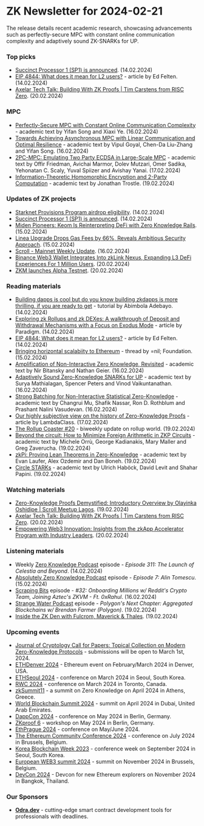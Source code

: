 # ZK Newsletter for 2024-02-21
The release details recent academic research, showcasing advancements such as perfectly-secure MPC with constant online communication complexity and adaptively sound ZK-SNARKs for UP.

### Top picks
* [Succinct Processor 1 (SP1) is announced](https://twitter.com/SuccinctLabs/status/1757832224958001596). (14.02.2024)
* [EIP 4844: What does it mean for L2 users?](https://medium.com/offchainlabs/eip-4844-what-does-it-mean-for-l2-users-5e86ebc4c028) - article by Ed Felten. (14.02.2024)
* [Axelar Tech Talk: Building With ZK Proofs | Tim Carstens from RISC Zero](https://www.youtube.com/watch?v=b3YUumKAr7M). (20.02.2024)

### MPC
* [Perfectly-Secure MPC with Constant Online Communication Complexity](https://eprint.iacr.org/2024/242.pdf) - academic text by Yifan Song and Xiaxi Ye. (16.02.2024)
* [Towards Achieving Asynchronous MPC with Linear Communication and Optimal Resilience](https://eprint.iacr.org/2024/243.pdf) - academic text by Vipul Goyal, Chen-Da Liu-Zhang and Yifan Song. (16.02.2024)
* [2PC-MPC: Emulating Two Party ECDSA in Large-Scale MPC](https://eprint.iacr.org/2024/253.pdf) - academic text by Offir Friedman, Avichai Marmor, Dolev Mutzari, Omer Sadika, Yehonatan C. Scaly, Yuval Spiizer and Avishay Yanai. (17.02.2024)
* [Information-Theoretic Homomorphic Encryption and 2-Party Computation](https://eprint.iacr.org/2024/273.pdf) - academic text by Jonathan Trostle. (19.02.2024)

### Updates of ZK projects
* [Starknet Provisions Program airdrop eligibility](https://rhino.fi/blog/starknet-provisions-program-airdrop-eligibility/). (14.02.2024)
* [Succinct Processor 1 (SP1) is announced](https://twitter.com/SuccinctLabs/status/1757832224958001596). (14.02.2024)
* [Miden Pioneers: Keom Is Reinterpreting DeFi with Zero Knowledge Rails](https://polygon.technology/blog/miden-pioneers-keom-is-reinterpreting-defi-with-zero-knowledge-rails). (15.02.2024)
* [Linea Upgrade Drops Gas Fees by 66%, Reveals Ambitious Security Approach](https://consensys.io/blog/linea-upgrade-drops-gas-fees-by-66-reveals-ambitious-security-approach). (15.02.2024)
* [Scroll - Mainnet Weekly Update](https://twitter.com/Scroll_ZKP/status/1758432119330894233). (16.02.2024)
* [Binance Web3 Wallet Integrates Into zkLink Nexus, Expanding L3 DeFi Experiences For 1 Million Users](https://blog.zk.link/binance-web3-wallet-integrates-into-zklink-nexus-expanding-l3-defi-experiences-for-1-million-users-33dca96adeb0). (20.02.2024)
* [ZKM launches Alpha Testnet](https://twitter.com/ProjectZKM/status/1759955811176943866). (20.02.2024)

### Reading materials 
* [Building dapps is cool but do you know building zkdapps is more thrilling, if you are ready to get](https://medium.com/@mr_abims/building-dapps-is-cool-but-do-you-know-building-zkdapps-is-more-thrilling-if-you-are-ready-to-get-4d3358db2834) - tutorial by Abimbola Adebayo. (14.02.2024)
* [Exploring zk Rollups and zk DEXes: A walkthrough of Deposit and Withdrawal Mechanisms with a Focus on Exodus Mode](https://medium.com/paradigm-research/exploring-zk-rollups-and-zk-dexes-a-walkthrough-of-deposit-and-withdrawal-mechanisms-with-a-focus-cd96406b91ca) - article by Paradigm. (14.02.2024)
* [EIP 4844: What does it mean for L2 users?](https://medium.com/offchainlabs/eip-4844-what-does-it-mean-for-l2-users-5e86ebc4c028) - article by Ed Felten. (14.02.2024)
* [Bringing horizontal scalabiity to Ethereum](https://twitter.com/nil_foundation/status/1758150578180325692)  - thread by =nil; Foundation. (15.02.2024)
* [Amplification of Non-Interactive Zero Knowledge, Revisited](https://eprint.iacr.org/2024/224.pdf) - academic text by Nir Bitansky and Nathan Geier. (16.02.2024)
* [Adaptively Sound Zero-Knowledge SNARKs for UP](https://eprint.iacr.org/2024/227.pdf) - academic text by Surya Mathialagan, Spencer Peters and Vinod Vaikuntanathan. (16.02.2024)
* [Strong Batching for Non-Interactive Statistical Zero-Knowledge](https://eprint.iacr.org/2024/229.pdf) - academic text by Changrui Mu, Shafik Nassar, Ron D. Rothblum and Prashant Nalini Vasudevan. (16.02.2024)
* [Our highly subjective view on the history of Zero-Knowledge Proofs](https://blog.lambdaclass.com/our-highly-subjective-view-on-the-history-of-zero-knowledge-proofs/) - article by LambdaClass. (17.02.2024)
* [The Rollup Coaster #20](https://taiko.mirror.xyz/Hfy8gzmfMGTb-vMKw3bJVxRtJXawHQpTyQm6oNxJgvs) - biweekly update on rollup world. (19.02.2024)
* [Beyond the circuit: How to Minimize Foreign Arithmetic in ZKP Circuits](https://eprint.iacr.org/2024/265.pdf) - academic text by Michele Orrù, George Kadianakis, Mary Maller and Greg Zaverucha. (19.02.2024)
* [zkPi: Proving Lean Theorems in Zero-Knowledge](https://eprint.iacr.org/2024/267.pdf) - academic text by Evan Laufer, Alex Ozdemir and Dan Boneh. (19.02.2024)
* [Circle STARKs](https://eprint.iacr.org/2024/278.pdf) - academic text by Ulrich Haböck, David Levit and Shahar Papini. (19.02.2024) 

### Watching materials
* [Zero-Knowledge Proofs Demystified: Introductory Overview by Olayinka Oshidipe | Scroll Meetup Lagos](https://www.youtube.com/watch?v=-fR3pFex2p8). (19.02.2024)
* [Axelar Tech Talk: Building With ZK Proofs | Tim Carstens from RISC Zero](https://www.youtube.com/watch?v=b3YUumKAr7M). (20.02.2024)
* [Empowering Web3 Innovation: Insights from the zkApp Accelerator Program with Industry Leaders](https://www.youtube.com/watch?v=qmtEVJsBtJ4). (20.02.2024)

### Listening materials
* Weekly [Zero Knowledge Podcast](https://zeroknowledge.fm/311-2/) episode - *Episode 311: The Launch of Celestia and Beyond*. (14.02.2024) 
* [Absolutely Zero Knowledge Podcast](https://www.youtube.com/watch?v=DxGzxV9gUDw) episode - *Episode 7: Alin Tomescu*. (15.02.2024) 
* [Scraping Bits](https://www.youtube.com/watch?v=xmtR_WM-qVE) episode - *#32: Onboarding Millions w/ Reddit's Crypto Team, Joining Aztec's ZKVM - Ft. 0xRahul*. (16.02.2024)
* [Strange Water Podcast](https://open.spotify.com/episode/15alVuS7Xgrx7c7Gdgljcw?si=e9df885970414f91) episode - *Polygon's Next Chapter: Aggregated Blockchains w/ Brendan Farmer (Polygon)*. (19.02.2024) 
* [Inside the ZK Den with Fulcrom, Maverick & Thales](https://twitter.com/zksync/status/1759678634925638047). (19.02.2024)

### Upcoming events
* [Journal of Cryptology Call for Papers: Topical Collection on Modern Zero-Knowledge Protocols](https://iacr.org/jofc/TopicalCollection-mzkp.html) -  submissions will be open to March 1st, 2024. 
* [ETHDenver 2024](http://ethdenver.com/) - Ethereum event on February/March 2024 in Denver, USA.
* [ETHSeoul 2024](https://www.ethseoul.org/) - conference on March 2024 in Seoul, South Korea. 
* [RWC 2024](https://rwc.iacr.org/2024/) - conference on March 2024 in Toronto, Canada. 
* [zkSummit11](https://www.zksummit.com/) - a summit on Zero Knowledge on April 2024 in Athens, Greece. 
* [World Blockchain Summit 2024](https://www.worldblockchainsummit.com/dxb-apr-24) - summit on April 2024 in Dubai, United Arab Emirates.
* [DappCon 2024](https://www.dappcon.io/) - conference on May 2024 in Berlin, Germany. 
* [ZKproof 6](https://zkproof.org/events/zkproof-6-berlin/) - workshop on May 2024 in Berlin, Germany. 
* [EthPrague 2024](https://ethprague.com/) - conference on May/June 2024.
* [The Ethereum Community Conference 2024](https://ethcc.io/) - conference on July 2024 in Brussels, Belgium. 
* [Korea Blockchain Week 2023](https://koreablockchainweek.com/) - conference week on September 2024 in Seoul, South Korea.
* [European WEB3 summit 2024](https://www.web3eurosummit.eu/) - summit on November 2024 in Brussels, Belgium.
* [DevCon 2024](https://devcon.org/) - Devcon for new Ethereum explorers on November 2024 in Bangkok, Thailand.

### Our Sponsors
* **[Odra.dev](https://odra.dev)** - cutting-edge smart contract development tools for professionals with deadlines.
